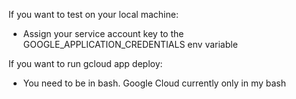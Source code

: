 If you want to test on your local machine:
- Assign your service account key to the GOOGLE_APPLICATION_CREDENTIALS env variable

If you want to run gcloud app deploy:
- You need to be in bash. Google Cloud currently only in my bash